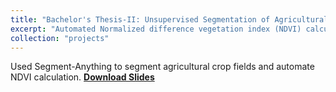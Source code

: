 ```yaml
---
title: "Bachelor's Thesis-II: Unsupervised Segmentation of Agricultural Crop Fields"
excerpt: "Automated Normalized difference vegetation index (NDVI) calculation for TIH-IOT, IITB under the supervision of Prof. Rajbabu Velmurugan."
collection: "projects"
---
```


Used Segment-Anything to segment agricultural crop fields and automate NDVI calculation.
<a href="https://docs.google.com/presentation/d/1F-kYou8042hNgssUvTHooi6odvoDHzHn/edit?usp=sharing&ouid=108719819975860683485&rtpof=true&sd=true"><b>Download Slides</b></a>


